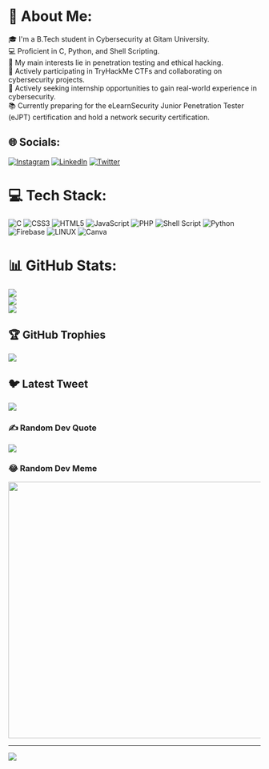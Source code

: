 # 💫 About Me:
🎓 I'm a B.Tech student in Cybersecurity at Gitam University.<br>💻 Proficient in C, Python, and Shell Scripting.<br>🔭 My main interests lie in penetration testing and ethical hacking.<br>🚀 Actively participating in TryHackMe CTFs and collaborating on cybersecurity projects.<br>💼 Actively seeking internship opportunities to gain real-world experience in cybersecurity.<br>📚 Currently preparing for the eLearnSecurity Junior Penetration Tester (eJPT) certification and hold a network security certification.


## 🌐 Socials:
[![Instagram](https://img.shields.io/badge/Instagram-%23E4405F.svg?logo=Instagram&logoColor=white)](https://instagram.com/satvikshetty.v) [![LinkedIn](https://img.shields.io/badge/LinkedIn-%230077B5.svg?logo=linkedin&logoColor=white)](https://linkedin.com/in/satvik-vemulapalli) [![Twitter](https://img.shields.io/badge/Twitter-%231DA1F2.svg?logo=Twitter&logoColor=white)](https://twitter.com/satvikshetty_v) 

# 💻 Tech Stack:
![C](https://img.shields.io/badge/c-%2300599C.svg?style=plastic&logo=c&logoColor=white) ![CSS3](https://img.shields.io/badge/css3-%231572B6.svg?style=plastic&logo=css3&logoColor=white) ![HTML5](https://img.shields.io/badge/html5-%23E34F26.svg?style=plastic&logo=html5&logoColor=white) ![JavaScript](https://img.shields.io/badge/javascript-%23323330.svg?style=plastic&logo=javascript&logoColor=%23F7DF1E) ![PHP](https://img.shields.io/badge/php-%23777BB4.svg?style=plastic&logo=php&logoColor=white) ![Shell Script](https://img.shields.io/badge/shell_script-%23121011.svg?style=plastic&logo=gnu-bash&logoColor=white) ![Python](https://img.shields.io/badge/python-3670A0?style=plastic&logo=python&logoColor=ffdd54) ![Firebase](https://img.shields.io/badge/firebase-%23039BE5.svg?style=plastic&logo=firebase) ![LINUX](https://img.shields.io/badge/Linux-FCC624?style=plastic&logo=linux&logoColor=black) ![Canva](https://img.shields.io/badge/Canva-%2300C4CC.svg?style=plastic&logo=Canva&logoColor=white)
# 📊 GitHub Stats:
![](https://github-readme-stats.vercel.app/api?username=satvik-vs&theme=blueberry&hide_border=false&include_all_commits=true&count_private=true)<br/>
![](https://github-readme-streak-stats.herokuapp.com/?user=satvik-vs&theme=blueberry&hide_border=false)<br/>
![](https://github-readme-stats.vercel.app/api/top-langs/?username=satvik-vs&theme=blueberry&hide_border=false&include_all_commits=true&count_private=true&layout=compact)

## 🏆 GitHub Trophies
![](https://github-profile-trophy.vercel.app/?username=satvik-vs&theme=chalk&no-frame=false&no-bg=true&margin-w=4)

## 🐦 Latest Tweet
[![](https://gtce.itsvg.in/api?username=satvikshetty_v)](https://github.com/VishwaGauravIn/github-twitter-card-embed)

### ✍️ Random Dev Quote
![](https://quotes-github-readme.vercel.app/api?type=horizontal&theme=radical)

### 😂 Random Dev Meme
<img src="https://rm.up.railway.app/" width="512px"/>

---
[![](https://visitcount.itsvg.in/api?id=satvik-vs&icon=0&color=0)](https://visitcount.itsvg.in)

<!-- Proudly created with GPRM ( https://gprm.itsvg.in ) -->
